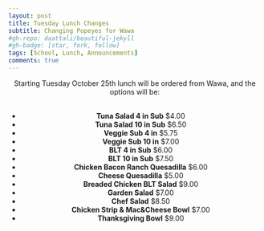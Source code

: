 ```yaml
---
layout: post
title: Tuesday Lunch Changes
subtitle: Changing Popeyes for Wawa
#gh-repo: daattali/beautiful-jekyll
#gh-badge: [star, fork, follow]
tags: [School, Lunch, Announcements]
comments: true
---
```


<center>

Starting Tuesday October 25th lunch will be ordered from Wawa, and the options will be:<br /><br />

<ul>
<li><strong>Tuna Salad 4 in Sub</strong>  $4.00</li>
<li><strong>Tuna Salad 10 in Sub</strong>  $6.50</li>
<li><strong>Veggie Sub 4 in</strong>  $5.75</li>
<li><strong>Veggie Sub 10 in</strong>  $7.00</li>
<li><strong>BLT 4 in Sub</strong> $6.00</li>
<li><strong>BLT 10 in Sub</strong>  $7.50</li>
<li><strong>Chicken Bacon Ranch Quesadilla</strong>  $6.00</li>
<li><strong>Cheese Quesadilla</strong>  $5.00</li>
<li><strong>Breaded Chicken BLT Salad</strong>  $9.00</li>
<li><strong>Garden Salad</strong>  $7.00</li>
<li><strong>Chef Salad</strong>  $8.50</li>
<li><strong>Chicken Strip & Mac&Cheese Bowl</strong>  $7.00</li>
<li><strong>Thanksgiving Bowl</strong>  $9.00</li>
</ul>